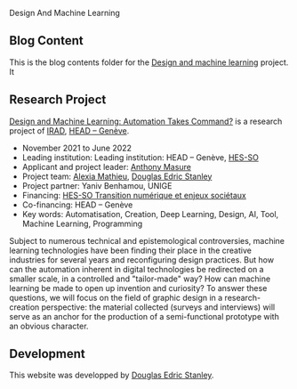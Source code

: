 Design And Machine Learning

## Blog Content
This is the blog contents folder for the [Design and machine learning](https://www.hesge.ch/head/projet/design-et-machine-learning-lautomatisation-au-pouvoir) project. It 

## Research Project

[Design and Machine Learning: Automation Takes Command?](https://www.hesge.ch/head/projet/design-et-machine-learning-lautomatisation-au-pouvoir) is a research project of [IRAD](https://www.hesge.ch/head/formations-recherche/recherche), [HEAD – Genève](https://www.hesge.ch/head).

- November 2021 to June 2022
- Leading institution: Leading institution: HEAD – Genève, [HES-SO](http://hes-so.ch)
- Applicant and project leader: [Anthony Masure](https://www.anthonymasure.com)
- Project team: [Alexia Mathieu](https://www.hesge.ch/head/annuaire/alexia-mathieu), [Douglas Edric Stanley](https://abstractmachine.net/en/biography)
- Project partner: Yaniv Benhamou, UNIGE
- Financing: [HES-SO Transition numérique et enjeux sociétaux](https://www.hes-so.ch/la-hes-so/digitalisation/strategie-numerique)
- Co-financing: HEAD – Genève
- Key words: Automatisation, Creation, Deep Learning, Design, AI, Tool, Machine Learning, Programming

Subject to numerous technical and epistemological controversies, machine learning technologies have been finding their place in the creative industries for several years and reconfiguring design practices. But how can the automation inherent in digital technologies be redirected on a smaller scale, in a controlled and "tailor-made" way? How can machine learning be made to open up invention and curiosity? To answer these questions, we will focus on the field of graphic design in a research-creation perspective: the material collected (surveys and interviews) will serve as an anchor for the production of a semi-functional prototype with an obvious character.

## Development

This website was developped by [Douglas Edric Stanley](http://abstractmachine.net).
